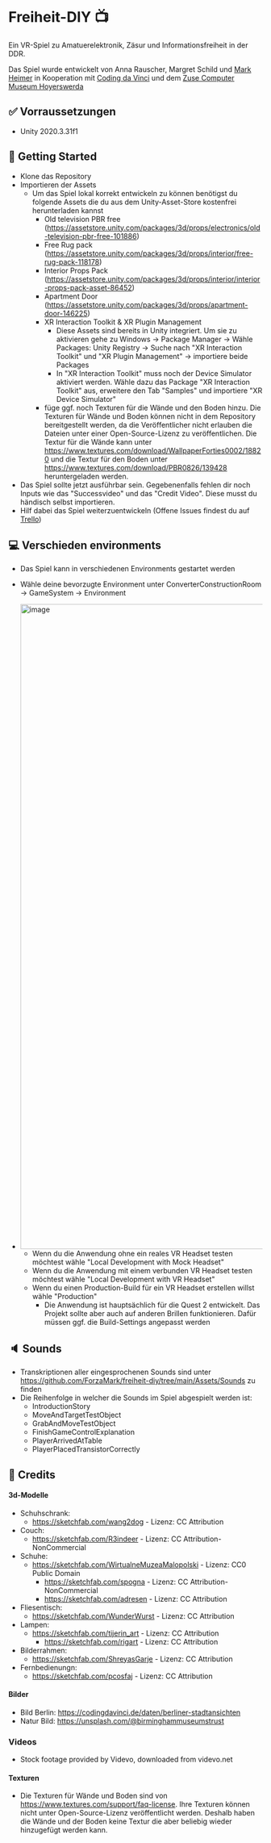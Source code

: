 # Freiheit-DIY :tv:

Ein VR-Spiel zu Amatuerelektronik, Zäsur und Informationsfreiheit in der DDR.

Das Spiel wurde entwickelt von Anna Rauscher, Margret Schild und [Mark Heimer](me.cratory.de) in Kooperation mit [Coding da Vinci](https://codingdavinci.de/) und dem [Zuse Computer Museum Hoyerswerda](https://zuse-computer-museum.com/)

## :white_check_mark: Vorraussetzungen
- Unity 2020.3.31f1

## :rocket: Getting Started
- Klone das Repository 
- Importieren der Assets
  - Um das Spiel lokal korrekt entwickeln zu können benötigst du folgende Assets die du aus dem Unity-Asset-Store kostenfrei herunterladen kannst
    - Old television PBR free (https://assetstore.unity.com/packages/3d/props/electronics/old-television-pbr-free-101886)
    - Free Rug pack (https://assetstore.unity.com/packages/3d/props/interior/free-rug-pack-118178)
    - Interior Props Pack (https://assetstore.unity.com/packages/3d/props/interior/interior-props-pack-asset-86452)
    - Apartment Door (https://assetstore.unity.com/packages/3d/props/apartment-door-146225)
    - XR Interaction Toolkit & XR Plugin Management
      - Diese Assets sind bereits in Unity integriert. Um sie zu aktivieren gehe zu Windows -> Package Manager -> Wähle Packages: Unity Registry -> Suche nach "XR Interaction Toolkit" und "XR Plugin Management" -> importiere beide Packages
      - In "XR Interaction Toolkit" muss noch der Device Simulator aktiviert werden. Wähle dazu das Package "XR Interaction Toolkit" aus, erweitere den Tab "Samples" und importiere "XR Device Simulator"
    - füge ggf. noch Texturen für die Wände und den Boden hinzu. Die Texturen für Wände und Boden können nicht in dem Repository bereitgestellt werden, da die Veröffentlicher nicht erlauben die Dateien unter einer Open-Source-Lizenz zu veröffentlichen. Die Textur für die Wände kann unter https://www.textures.com/download/WallpaperForties0002/18820 und die Textur für den Boden unter https://www.textures.com/download/PBR0826/139428 heruntergeladen werden.
- Das Spiel sollte jetzt ausführbar sein. Gegebenenfalls fehlen dir noch Inputs wie das "Successvideo" und das "Credit Video". Diese musst du händisch selbst importieren.
- Hilf dabei das Spiel weiterzuentwickeln (Offene Issues findest du auf [Trello](https://trello.com/b/9MdesXd9/entwicklung)) 

## :computer: Verschieden environments
- Das Spiel kann in verschiedenen Environments gestartet werden
- Wähle deine bevorzugte Environment unter ConverterConstructionRoom -> GameSystem -> Environment
- <img width="1279" alt="image" src="https://user-images.githubusercontent.com/28750031/197191844-775fdcfb-4b2b-477e-91ce-8dd03a875a39.png">

  - Wenn du die Anwendung ohne ein reales VR Headset testen möchtest wähle "Local Development with Mock Headset"
  - Wenn du die Anwendung mit einem verbunden VR Headset testen möchtest wähle "Local Development with VR Headset"
  - Wenn du einen Production-Build für ein VR Headset erstellen willst wähle "Production" 
    - Die Anwendung ist hauptsächlich für die Quest 2 entwickelt. Das Projekt sollte aber auch auf anderen Brillen funktionieren. Dafür müssen ggf. die Build-Settings angepasst werden   


## :speaker: Sounds
- Transkriptionen aller eingesprochenen Sounds sind unter https://github.com/ForzaMark/freiheit-diy/tree/main/Assets/Sounds zu finden
- Die Reihenfolge in welcher die Sounds im Spiel abgespielt werden ist:
  - IntroductionStory
  - MoveAndTargetTestObject
  - GrabAndMoveTestObject
  - FinishGameControlExplanation
  - PlayerArrivedAtTable
  - PlayerPlacedTransistorCorrectly

## :gem: Credits
#### 3d-Modelle
- Schuhschrank: 
	- https://sketchfab.com/wang2dog - Lizenz: CC Attribution
- Couch: 
	- https://sketchfab.com/R3indeer - Lizenz: CC Attribution-NonCommercial
- Schuhe: 
	- https://sketchfab.com/WirtualneMuzeaMalopolski - Lizenz: CC0 Public Domain
      - https://sketchfab.com/spogna - Lizenz: CC Attribution-NonCommercial
      - https://sketchfab.com/adresen - Lizenz: CC Attribution
- Fliesentisch: 
	- https://sketchfab.com/WunderWurst - Lizenz: CC Attribution
- Lampen: 
	- https://sketchfab.com/tijerin_art - Lizenz: CC Attribution
      - https://sketchfab.com/rigart - Lizenz: CC Attribution
- Bilderrahmen: 
	- https://sketchfab.com/ShreyasGarje - Lizenz: CC Attribution
- Fernbedienungn:
	- https://sketchfab.com/pcosfaj - Lizenz: CC Attribution

#### Bilder
- Bild Berlin: https://codingdavinci.de/daten/berliner-stadtansichten
- Natur Bild: https://unsplash.com/@birminghammuseumstrust

### Videos
- Stock footage provided by Videvo, downloaded from videvo.net


#### Texturen
- Die Texturen für Wände und Boden sind von https://www.textures.com/support/faq-license. Ihre Texturen können nicht unter Open-Source-Lizenz veröffentlicht werden. Deshalb haben die Wände und der Boden keine Textur die aber beliebig wieder hinzugefügt werden kann.
